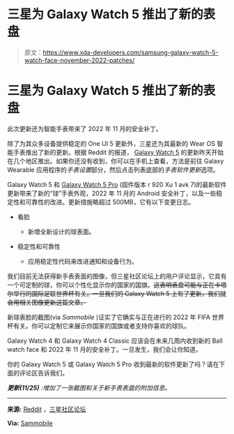 # 三星为 Galaxy Watch 5 推出了新的表盘

> 原文：<https://www.xda-developers.com/samsung-galaxy-watch-5-watch-face-november-2022-patches/>

# 三星为 Galaxy Watch 5 推出了新的表盘

此次更新还为智能手表带来了 2022 年 11 月的安全补丁。

除了为其众多设备提供稳定的 One UI 5 更新外，三星还为其最新的 Wear OS 智能手表推出了新的更新。根据 Reddit 的报道， [Galaxy Watch 5](https://www.xda-developers.com/samsung-galaxy-watch-5-review/) 的更新昨天开始在几个地区推出。如果你还没有收到，你可以在手机上查看，方法是前往 Galaxy Wearable 应用程序的*手表设置*部分，然后点击列表底部的*手表软件更新*选项。

Galaxy Watch 5 和 [Galaxy Watch 5 Pro](https://www.xda-developers.com/samsung-galaxy-watch-5-pro-review/) (固件版本 r 920 Xu 1 avk 7)的最新软件更新带来了新的“球”手表外观，2022 年 11 月的 Android 安全补丁，以及一些稳定性和可靠性的改进。更新措施略超过 500MB，它有以下变更日志。

*   看脸
    *   新增全新设计的球表面。

*   稳定性和可靠性
    *   应用稳定性代码来改进通知和设备行为。

我们目前无法获得新手表表面的图像，但三星社区论坛上的用户评论显示，它具有一个可定制的球，你可以个性化显示你的国家的国旗。~~这表明表盘可能与正在卡塔尔举行的国际足联世界杯有关。一旦我们的 Galaxy Watch 5 上有了更新，我们就会用相关图像更新这篇文章。~~

新球表脸的截图(via *Sammobile* )证实了它确实与正在进行的 2022 年 FIFA 世界杯有关。你可以定制它来展示你国家的国旗或者支持你喜欢的球队。

Galaxy Watch 4 和 Galaxy Watch 4 Classic 应该会在未来几周内收到新的 Ball watch face 和 2022 年 11 月的安全补丁。一旦发生，我们会让你知道。

你的 Galaxy Watch 5 或 Galaxy Watch 5 Pro 收到最新的软件更新了吗？请在下面的评论区告诉我们。

***更新(11/25)** :增加了一张截图和关于新手表表盘的附加信息。*

* * *

**来源:** [Reddit](https://www.reddit.com/r/GalaxyWatch/comments/z3nci2/watch_5_november_update/) ，[三星社区论坛](https://r1.community.samsung.com/t5/%EC%9B%A8%EC%96%B4%EB%9F%AC%EB%B8%94/%EA%B0%A4%EB%9F%AD%EC%8B%9C-%EC%9B%8C%EC%B9%985-%ED%94%84%EB%A1%9C-%EC%86%8C%ED%94%84%ED%8A%B8%EC%9B%A8%EC%96%B4-%EC%97%85%EB%8D%B0%EC%9D%B4%ED%8A%B8/m-p/19744247/highlight/true#M198955)

**Via:** [Sammobile](https://www.sammobile.com/news/galaxy-watch-5-pro-ball-watch-face-update/)